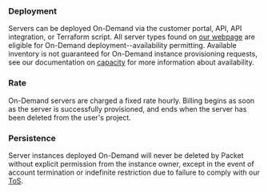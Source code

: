 <!--<meta>
{
    "title":"On Demand",
    "description":"Learn more about on demand deployment.",
    "tag":["On Demand", "On-Demand"]
}
</meta>-->
### Deployment
Servers can be deployed On-Demand via the customer portal, API, API integration, or Terraform script. All server types found on [our webpage](https://www.packet.com/cloud/servers/) are eligible for On-Demand deployment--availability permitting. Available inventory is not guaranteed for On-Demand instance provisioning requests, see our documentation on [capacity](https://www.packet.com/developers/docs/getting-started/deployment-options/capacity/) for more information about availability.

### Rate
On-Demand servers are charged a fixed rate hourly. Billing begins as soon as the server is successfully provisioned, and ends when the server has been deleted from the user's project.

### Persistence
Server instances deployed On-Demand will never be deleted by Packet without explicit permission from the instance owner, except in the event of account termination or indefinite restriction due to failure to comply with our [ToS](https://www.packet.com/about/terms/).
